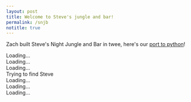 ```yaml
---
layout: post
title: Welcome to Steve's jungle and bar!
permalink: /snjb
notitle: true
---
```


Zach built Steve's Night Jungle and Bar in twee, here's our [port to python](https://github.com/idvorkin/idvorkin.github.io/blob/master/pysrc/snjb.py)!

<script>
    window.addEventListener('load', (_) => brython() )
</script>
<link rel="stylesheet"
      href="//cdnjs.cloudflare.com/ajax/libs/highlight.js/11.3.1/styles/default.min.css">
<script src="//cdnjs.cloudflare.com/ajax/libs/highlight.js/11.3.1/highlight.min.js"></script>

<script type="text/python">

def startgame(_=0):
    runner.HtmlRenderer("gamediv", snjb.header).run(snjb._the_start)

from browser import document, window, markdown, html
from pysrc import snjb
import pysrc.brython_runner_passage as runner
document['reset-game'].innerHTML=""
reset_link = html.A("Restart SNJB")
reset_link.href = "#"
reset_link.bind('click',startgame)
document['reset-game'] <= reset_link
startgame()
</script>

<div id='reset-game' class="alert alert-info">
        <div class="spinner-border text-primary" role="status">
        <span class="visually-hidden">Loading...</span>
        </div>
        <div class="spinner-border text-secondary" role="status">
        <span class="visually-hidden">Loading...</span>
        </div>
        <div class="spinner-border text-success" role="status">
        <span class="visually-hidden">Loading...</span>
        </div>
        Trying to find Steve
        <div class="spinner-border text-secondary" role="status">
        <span class="visually-hidden">Loading...</span>
        </div>
        <div class="spinner-border text-success" role="status">
        <span class="visually-hidden">Loading...</span>
        </div>
        <div class="spinner-border text-primary" role="status">
        <span class="visually-hidden">Loading...</span>
        </div>
</div>

<div class='border'>
    <div id="gamediv">
    </div>
</div>
